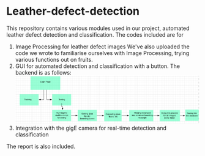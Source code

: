 # Leather-defect-detection

This repository contains various modules used in our project, automated leather defect detection and classification. 
The codes included are for
1. Image Processing for leather defect images
  We've also uploaded the code we wrote to familiarise ourselves with Image Processing, trying various functions out on fruits.
2. GUI for automated detection and classification with a button. The backend is as follows:
![GUI backend](https://github.com/soundarya98/Leather-defect-detection/blob/master/GUI_Backend.png)
3. Integration with the gigE camera for real-time detection and classification

The report is also included.
